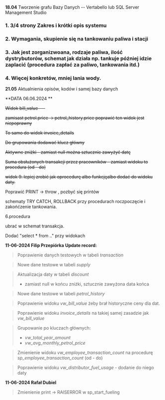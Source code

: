 **18.04**
Tworzenie grafu Bazy Danych 
-- Vertabello lub SQL Server Management Studio

### 1. 3/4 strony Zakres i krótki opis systemu 
### 2. Wymagania, skupienie się na tankowaniu paliwa i stacji
### 3. Jak jest zorganizwoana, rodzaje paliwa, ilość dystrybutorów, schemat jak działa np. tankuje później idzie zaplacić (procedura zapłać za paliwo, tankowania itd.)
### 4. Więcej konkretów, mniej lania wody.
**21.05**
Aktualnienia opisów, kodów i samej bazy danych


**DATA 06.06.2024 **

<s>Widok bill_value ---

zamisast petrol.price -> petrol_history.price
poprawić ten widok jest niepoprawny</s>

<s>To samo do widok invoice_details</s>

<s>Do grupowania dodawać klucz główny</s>

<s>Aktywne zniżki - zamiast null można sztucznie zawyżyć datę</s>

<s>Suma obsłużonych transakcji przez pracowników - zamiast widoku to procedura (od - do)</s>

<s>widok 9. lepiej zrobić jak oprocedurę albo funkcjęalbo dodać do widoku daty.</s>

Poprawić PRINT -> throw , pozbyć się printów

schematy TRY CATCH,
ROLLBACK
przy procedurach roczpoczęcie i zakońćzenie tankowania.

6.procedura

ubrać w schemat transakcja.



Dodać "select * from .." przy widokach


**11-06-2024 Filip Przepiórka**
**Update record:**

>Poprawienie danych testowych w tabeli *transaction*

>Nowe dane testowe w tabeli *supply*

>Aktualizacja daty w tabeli *discount*
  >- zamiast null w końcu zniżki, sztucznie zawyżona data końca
    
>Nowe dane testowe w tabeli  *petrol_history*

>Poprawienie widoku *vw_bill_value* żeby brał historyczne ceny dla dat.

>Poprawienie widoku *invoice_details* na takiej samej zasadzie jak *vw_bill_value*

>Grupowanie po kluczach głównych:
  >- *vw_total_year_amount*
  >- *vw_avg_monthly_petrol_price*

>Zmienienie widoku *vw_employee_transaction_count* na procedurę *sp_employee_transaction_count* (od - do)

>Poprawienie widoku *vw_distributor_fuel_usage* - dodanie do niego daty

**11-06-2024 Rafał Dubiel**
>Zmienienie print -> RAISERROR w sp_start_fueling
